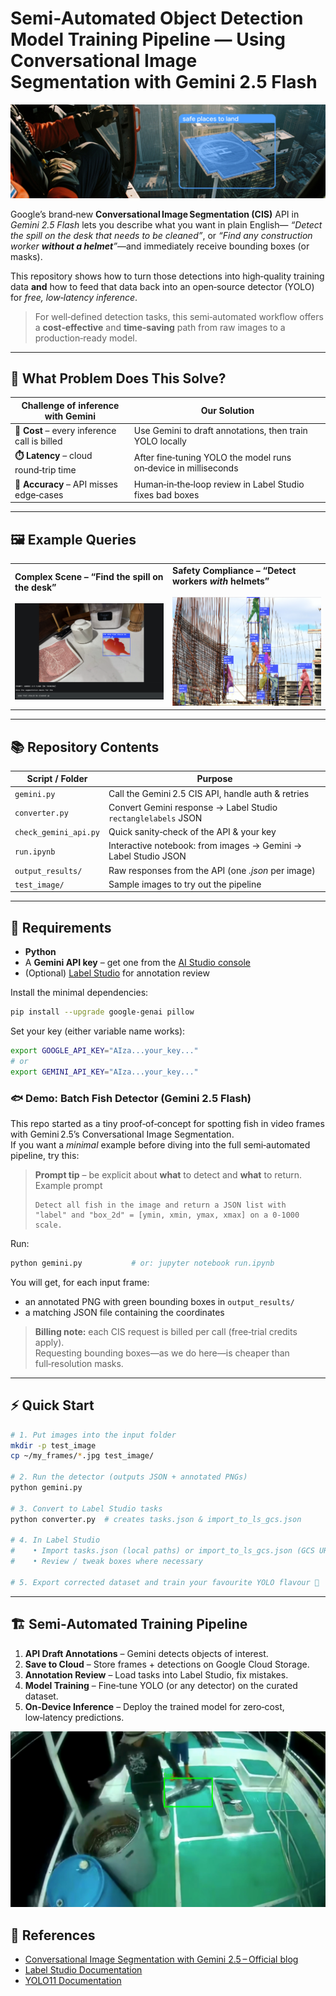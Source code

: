 # Semi‑Automated Object Detection Model Training Pipeline — Using Conversational Image Segmentation with Gemini 2.5 Flash

![cover](example/cover.png)

Google’s brand‑new **Conversational Image Segmentation (CIS)** API in *Gemini 2.5 Flash* lets you describe what you want in plain English— _“Detect the spill on the desk that needs to be cleaned”_, or _“Find any construction worker **without a helmet**”_—and immediately receive bounding boxes (or masks).  

This repository shows how to turn those detections into high‑quality training data **and** how to feed that data back into an open‑source detector (YOLO) for *free, low‑latency inference*.

> For well‑defined detection tasks, this semi‑automated workflow offers a **cost‑effective** and **time‑saving** path from raw images to a production‑ready model.

---

## 🚀 What Problem Does This Solve?

| Challenge of inference with Gemini           | Our Solution |
|----------------------------------------------|--------------|
| **💸 Cost** – every inference call is billed | Use Gemini to draft annotations, then train YOLO locally |
| **⏱️ Latency** – cloud round‑trip time       | After fine‑tuning YOLO the model runs on‑device in milliseconds |
| **🎯 Accuracy** – API misses edge‑cases      | Human‑in‑the‑loop review in Label Studio fixes bad boxes |


---

## 🖼️ Example Queries

<table>
<tr>
<td width="50%"><strong>Complex Scene – “Find the spill on the desk”</strong><br/><br/><img src="example/spill.png"></td>
<td width="50%"><strong>Safety Compliance – “Detect workers <i>with</i> helmets”</strong><br/><br/><img src="example/person_with_helmet.PNG"></td>
</tr>
</table>

---

## 📚 Repository Contents

| Script / Folder | Purpose |
|-----------------|---------|
| `gemini.py` | Call the Gemini 2.5 CIS API, handle auth & retries |
| `converter.py` | Convert Gemini response → Label Studio `rectanglelabels` JSON |
| `check_gemini_api.py` | Quick sanity‑check of the API & your key |
| `run.ipynb` | Interactive notebook: from images → Gemini → Label Studio JSON |
| `output_results/` | Raw responses from the API (one *.json* per image) |
| `test_image/` | Sample images to try out the pipeline |

---

## 🔧 Requirements

* **Python**  
* A **Gemini API key** – get one from the [AI Studio console](https://aistudio.google.com/)  
* (Optional) [Label Studio](https://labelstud.io/) for annotation review

Install the minimal dependencies:

```bash
pip install --upgrade google-genai pillow
```

Set your key (either variable name works):

```bash
export GOOGLE_API_KEY="AIza...your_key..."
# or
export GEMINI_API_KEY="AIza...your_key..."
```

### 🐟 Demo: Batch Fish Detector (Gemini 2.5 Flash)

This repo started as a tiny proof‑of‑concept for spotting fish in video frames with Gemini 2.5’s Conversational Image Segmentation.  
If you want a *minimal* example before diving into the full semi‑automated pipeline, try this:

> **Prompt tip** – be explicit about **what** to detect and **what** to return.  
> Example prompt  
> ```text
> Detect all fish in the image and return a JSON list with
> "label" and "box_2d" = [ymin, xmin, ymax, xmax] on a 0‑1000 scale.
> ```

Run:

```bash
python gemini.py           # or: jupyter notebook run.ipynb
```

You will get, for each input frame:

* an annotated PNG with green bounding boxes in `output_results/`
* a matching JSON file containing the coordinates

> **Billing note:** each CIS request is billed per call (free‑trial credits apply).  
> Requesting bounding boxes—as we do here—is cheaper than full‑resolution masks.

---

## ⚡ Quick Start

```bash
# 1. Put images into the input folder
mkdir -p test_image
cp ~/my_frames/*.jpg test_image/

# 2. Run the detector (outputs JSON + annotated PNGs)
python gemini.py

# 3. Convert to Label Studio tasks
python converter.py  # creates tasks.json & import_to_ls_gcs.json

# 4. In Label Studio
#    • Import tasks.json (local paths) or import_to_ls_gcs.json (GCS URLs)
#    • Review / tweak boxes where necessary

# 5. Export corrected dataset and train your favourite YOLO flavour 🚀
```

---

## 🏗️ Semi‑Automated Training Pipeline

1. **API Draft Annotations** – Gemini detects objects of interest.  
2. **Save to Cloud** – Store frames + detections on Google Cloud Storage.  
3. **Annotation Review** – Load tasks into Label Studio, fix mistakes.  
4. **Model Training** – Fine‑tune YOLO (or any detector) on the curated dataset.  
5. **On‑Device Inference** – Deploy the trained model for zero‑cost, low‑latency predictions.

![Annotated sample frame](example/annotated_frame.png)

## 🔗 References

* [Conversational Image Segmentation with Gemini 2.5 – Official blog](https://developers.googleblog.com/en/conversational-image-segmentation-gemini-2-5/)
* [Label Studio Documentation](https://labelstud.io/)
* [YOLO11 Documentation](https://docs.ultralytics.com/models/yolo11/)